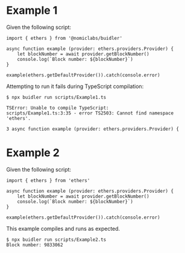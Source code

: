 # Example 1
Given the following script:
```
import { ethers } from '@nomiclabs/buidler'

async function example (provider: ethers.providers.Provider) {
    let blockNumber = await provider.getBlockNumber()
    console.log(`Block number: ${blockNumber}`)
}

example(ethers.getDefaultProvider()).catch(console.error)
```

Attempting to run it fails during TypeScript compilation:

`$ npx buidler run scripts/Example1.ts`

```
TSError: Unable to compile TypeScript:
scripts/Example1.ts:3:35 - error TS2503: Cannot find namespace 'ethers'.

3 async function example (provider: ethers.providers.Provider) {
```


# Example 2
Given the following script:
```
import { ethers } from 'ethers'

async function example (provider: ethers.providers.Provider) {
    let blockNumber = await provider.getBlockNumber()
    console.log(`Block number: ${blockNumber}`)
}

example(ethers.getDefaultProvider()).catch(console.error)
```

This example compiles and runs as expected.

```
$ npx buidler run scripts/Example2.ts
Block number: 9833062
```